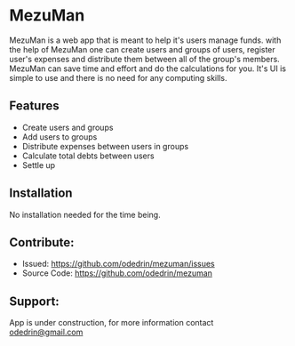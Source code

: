 # MezuMan
MezuMan is a web app that is meant to help it's users manage funds.
with the help of MezuMan one can create users and groups of users, register user's expenses and distribute them between all of the group's members.
MezuMan can save time and effort and do the calculations for you. It's UI is simple to use and there is no need for any computing skills.

Features
--------
- Create users and groups
- Add users to groups
- Distribute expenses between users in groups
- Calculate total debts between users
- Settle up

Installation
------------
No installation needed for the time being.

Contribute:
------------
- Issued:  https://github.com/odedrin/mezuman/issues
- Source Code: https://github.com/odedrin/mezuman

Support:
-------
App is under construction, for more information contact odedrin@gmail.com






